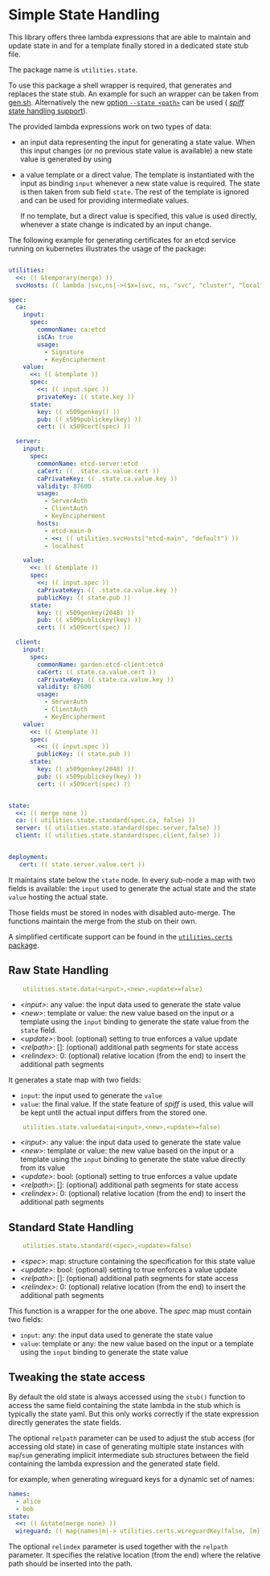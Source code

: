 
# Simple State Handling

This library offers three lambda expressions that are able to
maintain and update state in and for a template finally stored in a 
dedicated state stub file.

The package name is `utilities.state`.

To use this package a shell wrapper is required, that generates and replaces
the state stub. An example for such an wrapper can be taken from [gen.sh](gen.sh).
Alternatively the new [option `--state <path>`](../../README.md#usage) can be
used ( [_spiff_ state handling support](../../README.md#-state-)).

The provided lambda expressions work on two types of data:
- an input data representing the input for generating a state value. When
  this input changes (or no previous state value is available) a new state
  value is generated by using
- a value template or a direct value. The template is instantiated with
  the input as binding `input` whenever a new state value is required.
  The state is then taken from sub field `state`. The rest of the template
  is ignored and can be used for providing intermediate values.
  
  If no template, but a direct value is specified, this value is used directly,
  whenever a state change is indicated by an input change.

The following example for generating certificates for an etcd service 
running on kubernetes illustrates the usage of the package:

```yaml

utilities:
  <<: (( &temporary(merge) ))
  svcHosts: (( lambda |svc,ns|->($x=[svc, ns, "svc", "cluster", "local"]) sum[x|[]|s,i,v|-> s join(".",x.[0..i])]  ))

spec:
  ca:
    input:
      spec:
        commonName: ca:etcd
        isCA: true
        usage:
          - Signature
          - KeyEncipherment
    value:
      <<: (( &template ))
      spec:
        <<: (( input.spec ))
        privateKey: (( state.key ))
      state:
        key: (( x509genkey() ))
        pub: (( x509publickey(key) ))
        cert: (( x509cert(spec) ))

  server:
    input:
      spec:
        commonName: etcd-server:etcd
        caCert: (( .state.ca.value.cert ))
        caPrivateKey: (( .state.ca.value.key ))
        validity: 87600
        usage:
          - ServerAuth
          - ClientAuth
          - KeyEncipherment
        hosts:
          - etcd-main-0
          - <<: (( utilities.svcHosts("etcd-main", "default") ))
          - localhost

    value:
      <<: (( &template ))
      spec:
        <<: (( input.spec ))
        caPrivateKey: (( .state.ca.value.key ))
        publicKey: (( state.pub ))
      state:
        key: (( x509genkey(2048) ))
        pub: (( x509publickey(key) ))
        cert: (( x509cert(spec) ))

  client:
    input:
      spec:
        commonName: garden:etcd-client:etcd
        caCert: (( state.ca.value.cert ))
        caPrivateKey: (( state.ca.value.key ))
        validity: 87600
        usage:
          - ServerAuth
          - ClientAuth
          - KeyEncipherment
    value:
      <<: (( &template ))
      spec:
        <<: (( input.spec ))
        publicKey: (( state.pub ))
      state:
        key: (( x509genkey(2048) ))
        pub: (( x509publickey(key) ))
        cert: (( x509cert(spec) ))


state:
  <<: (( merge none ))
  ca: (( utilities.state.standard(spec.ca, false) ))
  server: (( utilities.state.standard(spec.server,false) ))
  client: (( utilities.state.standard(spec.client,false) ))


deployment:
   cert: (( state.server.value.cert ))

```

It maintains state below the `state` node. In every sub-node a
map with two fields is available: the `input` used to generate the actual
state and the state `value` hosting the actual state. 

Those fields must be stored in nodes with disabled auto-merge. The functions
maintain the merge from the stub on their own.

A simplified certificate support can be found in the
 [`utilities.certs` package](../certs/README.md).
 
## Raw State Handling

```yaml
    utilities.state.data(<input>,<new>,<update>=false)
```

- _&lt;input&gt;_: any value: the input data used to generate the state value
- _&lt;new&gt;_: template or value: the new value based on the input or a
  template using the `input` binding to generate the state value from the `state`
  field.
- _&lt;update&gt;_: bool: (optional) setting to true enforces a value update
- _&lt;relpath&gt;_: []: (optional) additional path segments for state access
- _&lt;relindex&gt;_: 0: (optional) relative location (from the end) to insert the additional path segments

It generates a state map with two fields:

- `input`: the input used to generate the `value`
- `value`: the final value. If the state feature of _spiff_ is used, this value
  will be kept until the actual input differs from the stored one.

```yaml
    utilities.state.valuedata(<input>,<new>,<update>=false)
```

- _&lt;input&gt;_: any value: the input data used to generate the state value
- _&lt;new&gt;_: template or value: the new value based on the input or a
  template using the `input` binding to generate the state value directly
  from its value
- _&lt;update&gt;_: bool: (optional) setting to true enforces a value update
- _&lt;relpath&gt;_: []: (optional) additional path segments for state access
- _&lt;relindex&gt;_: 0: (optional) relative location (from the end) to insert the additional path segments

## Standard State Handling

```yaml
    utilities.state.standard(<spec>,<update>=false)
```

- _&lt;spec&gt;_: map: structure containing the specification for this state value
- _&lt;update&gt;_: bool: (optional) setting to true enforces a value update
- _&lt;relpath&gt;_: []: (optional) additional path segments for state access
- _&lt;relindex&gt;_: 0: (optional) relative location (from the end) to insert the additional path segments

This function is a wrapper for the one above.
The _spec_ map must contain two fields:
- `input`: any:               the input data used to generate the state value
- `value`: template or any:   the new value based on the input or a template
  using the `input` binding to generate the state value
  
## Tweaking the state access

By default the old state is always accessed using the `stub()` function
to access the same field containing the state lambda in the stub which
is typically the state yaml. But this only works correctly if
the state expression directly generates the state fields.

The optional `relpath` parameter can be used to adjust the stub access
(for accessing old state) in case of generating multiple state instances
with `map`/`sum`  generating implicit intermediate sub structures between the
field containing the lambda expression and the generated state field.

for example, when generating wireguard keys for a dynamic set of names:

```yaml
names:
  - alice
  - bob
state:
  <<: (( &state(merge none) ))
  wireguard: (( map{names|m|-> utilities.certs.wireguardKey(false, [m])} ))
```
The optional `relindex` parameter is used together with the `relpath` parameter.
It specifies the relative location (from the end) where the relative path
should be inserted into the path.
